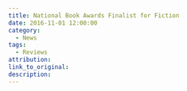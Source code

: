 ```yaml
---
title: National Book Awards Finalist for Fiction
date: 2016-11-01 12:00:00
category:
  - News
tags:
  - Reviews
attribution:
link_to_original:
description:
---
```

